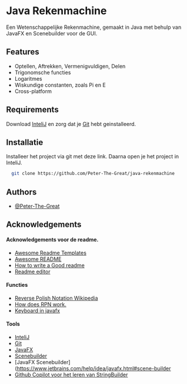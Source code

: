 
# Java Rekenmachine

Een Wetenschappelijke Rekenmachine, gemaakt in Java met behulp van JavaFX en Scenebuilder voor de GUI.

## Features

- Optellen, Aftrekken, Vermenigvuldigen, Delen
- Trigonomsche functies
- Logaritmes
- Wiskundige constanten, zoals Pi en E
- Cross-platform

## Requirements

Download [InteliJ](https://www.jetbrains.com/idea/) en zorg dat je [Git](https://git-scm.com) hebt geinstalleerd.
## Installatie

Installeer het project via git met deze link. Daarna open je het project in InteliJ.

```bash
  git clone https://github.com/Peter-The-Great/java-rekenmachine
```

## Authors

- [@Peter-The-Great](https://www.github.com/Peter-The-Great)


## Acknowledgements
#### Acknowledgements voor de readme.
- [Awesome Readme Templates](https://awesomeopensource.com/project/elangosundar/awesome-README-templates)
- [Awesome README](https://github.com/matiassingers/awesome-readme)
- [How to write a Good readme](https://bulldogjob.com/news/449-how-to-write-a-good-readme-for-your-github-project)
- [Readme editor](https://readme.so/nl/editor)

#### Functies
- [Reverse Polish Notation Wikipedia](https://en.wikipedia.org/wiki/Reverse_Polish_notation)
- [How does RPN work.](https://www.geeksforgeeks.org/evaluate-the-value-of-an-arithmetic-expression-in-reverse-polish-notation-in-java/)
- [Keyboard in javafx](https://www.youtube.com/watch?v=mCxVoPwAYwY&ab_channel=DeimosCodingProjects)

#### Tools
- [InteliJ](https://www.jetbrains.com/idea/)
- [Git](https://git-scm.com)
- [JavaFX](https://openjfx.io/)
- [Scenebuilder](https://gluonhq.com/products/scene-builder/)
- [JavaFX Scenebuilder](https://www.jetbrains.com/help/idea/javafx.html#scene-builder
- [Github Copilot voor het leren van StringBuilder](https://copilot.github.com/)